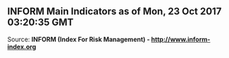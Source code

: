 ## INFORM Main Indicators as of Mon, 23 Oct 2017 03:20:35 GMT

Source: **INFORM (Index For Risk Management) - http://www.inform-index.org**